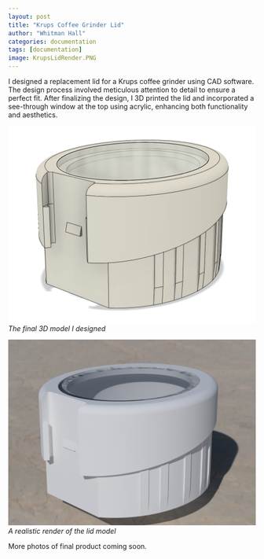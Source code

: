 ```yaml
---
layout: post
title: "Krups Coffee Grinder Lid"
author: "Whitman Hall"
categories: documentation
tags: [documentation]
image: KrupsLidRender.PNG
---
```

I designed a replacement lid for a Krups coffee grinder using CAD software. The design process involved meticulous attention to detail to ensure a perfect fit. After finalizing the design, I 3D printed the lid and incorporated a see-through window at the top using acrylic, enhancing both functionality and aesthetics.

![](/assets/img/KrupsLidDesign.PNG)
*The final 3D model I designed*

![](/assets/img/KrupsLidRender.PNG)
*A realistic render of the lid model*

More photos of final product coming soon.